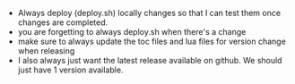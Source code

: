 - Always deploy (deploy.sh) locally changes so that I can test them once changes are completed.
- you are forgetting to always deploy.sh when there's a change
- make sure to always update the toc files and lua files for version change when releasing
- I also always just want the latest release available on github. We should just have 1 version available.